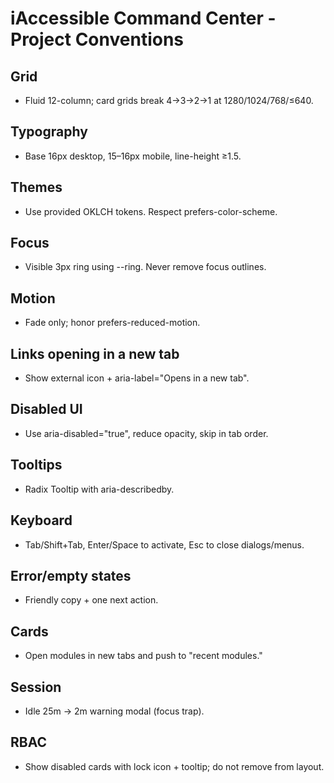 # iAccessible Command Center - Project Conventions

## Grid
- Fluid 12-column; card grids break 4→3→2→1 at 1280/1024/768/≤640.

## Typography
- Base 16px desktop, 15–16px mobile, line-height ≥1.5.

## Themes
- Use provided OKLCH tokens. Respect prefers-color-scheme.

## Focus
- Visible 3px ring using --ring. Never remove focus outlines.

## Motion
- Fade only; honor prefers-reduced-motion.

## Links opening in a new tab
- Show external icon + aria-label="Opens in a new tab".

## Disabled UI
- Use aria-disabled="true", reduce opacity, skip in tab order.

## Tooltips
- Radix Tooltip with aria-describedby.

## Keyboard
- Tab/Shift+Tab, Enter/Space to activate, Esc to close dialogs/menus.

## Error/empty states
- Friendly copy + one next action.

## Cards
- Open modules in new tabs and push to "recent modules."

## Session
- Idle 25m → 2m warning modal (focus trap).

## RBAC
- Show disabled cards with lock icon + tooltip; do not remove from layout.

